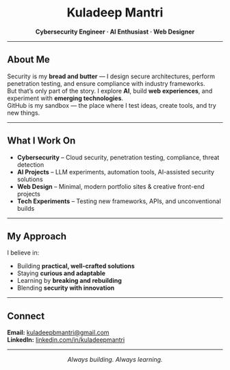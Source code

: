 <h1 align="center">Kuladeep Mantri</h1>
<p align="center"><strong>Cybersecurity Engineer · AI Enthusiast · Web Designer</strong></p>

---

## About Me
Security is my **bread and butter** — I design secure architectures, perform penetration testing, and ensure compliance with industry frameworks.  
But that’s only part of the story. I explore **AI**, build **web experiences**, and experiment with **emerging technologies**.  
GitHub is my sandbox — the place where I test ideas, create tools, and try new things.

---

## What I Work On
- **Cybersecurity** – Cloud security, penetration testing, compliance, threat detection  
- **AI Projects** – LLM experiments, automation tools, AI-assisted security solutions  
- **Web Design** – Minimal, modern portfolio sites & creative front-end projects  
- **Tech Experiments** – Testing new frameworks, APIs, and unconventional builds  

---

## My Approach
I believe in:
- Building **practical, well-crafted solutions**  
- Staying **curious and adaptable**  
- Learning by **breaking and rebuilding**  
- Blending **security with innovation**  

---

## Connect
**Email:** [kuladeepbmantri@gmail.com](mailto:kuladeepbmantri@gmail.com)  
**LinkedIn:** [linkedin.com/in/kuladeepmantri](https://linkedin.com/in/kuladeepmantri)  

---

<p align="center"><em>Always building. Always learning.</em></p>
